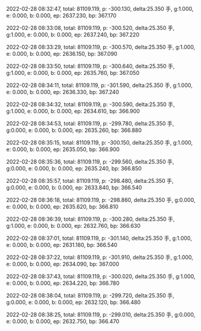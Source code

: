 2022-02-28 08:32:47, total: 81109.119, p: -300.130, delta:25.350 手, g:1.000, e: 0.000, b: 0.000, ep: 2637.230, bp: 367.170

2022-02-28 08:33:08, total: 81109.119, p: -300.520, delta:25.350 手, g:1.000, e: 0.000, b: 0.000, ep: 2637.240, bp: 367.220

2022-02-28 08:33:29, total: 81109.119, p: -300.570, delta:25.350 手, g:1.000, e: 0.000, b: 0.000, ep: 2636.150, bp: 367.090

2022-02-28 08:33:50, total: 81109.119, p: -300.640, delta:25.350 手, g:1.000, e: 0.000, b: 0.000, ep: 2635.760, bp: 367.050

2022-02-28 08:34:11, total: 81109.119, p: -301.590, delta:25.350 手, g:1.000, e: 0.000, b: 0.000, ep: 2636.330, bp: 367.240

2022-02-28 08:34:32, total: 81109.119, p: -300.590, delta:25.350 手, g:1.000, e: 0.000, b: 0.000, ep: 2634.610, bp: 366.900

2022-02-28 08:34:53, total: 81109.119, p: -299.780, delta:25.350 手, g:0.000, e: 0.000, b: 0.000, ep: 2635.260, bp: 366.880

2022-02-28 08:35:15, total: 81109.119, p: -300.150, delta:25.350 手, g:1.000, e: 0.000, b: 0.000, ep: 2635.050, bp: 366.900

2022-02-28 08:35:36, total: 81109.119, p: -299.560, delta:25.350 手, g:0.000, e: 0.000, b: 0.000, ep: 2635.240, bp: 366.850

2022-02-28 08:35:57, total: 81109.119, p: -298.480, delta:25.350 手, g:0.000, e: 0.000, b: 0.000, ep: 2633.840, bp: 366.540

2022-02-28 08:36:18, total: 81109.119, p: -298.860, delta:25.350 手, g:0.000, e: 0.000, b: 0.000, ep: 2635.620, bp: 366.810

2022-02-28 08:36:39, total: 81109.119, p: -300.280, delta:25.350 手, g:1.000, e: 0.000, b: 0.000, ep: 2632.760, bp: 366.630

2022-02-28 08:37:01, total: 81109.119, p: -301.140, delta:25.350 手, g:1.000, e: 0.000, b: 0.000, ep: 2631.180, bp: 366.540

2022-02-28 08:37:22, total: 81109.119, p: -301.910, delta:25.350 手, g:1.000, e: 0.000, b: 0.000, ep: 2634.090, bp: 367.000

2022-02-28 08:37:43, total: 81109.119, p: -300.020, delta:25.350 手, g:1.000, e: 0.000, b: 0.000, ep: 2634.220, bp: 366.780

2022-02-28 08:38:04, total: 81109.119, p: -299.720, delta:25.350 手, g:0.000, e: 0.000, b: 0.000, ep: 2632.120, bp: 366.480

2022-02-28 08:38:25, total: 81109.119, p: -299.010, delta:25.350 手, g:0.000, e: 0.000, b: 0.000, ep: 2632.750, bp: 366.470